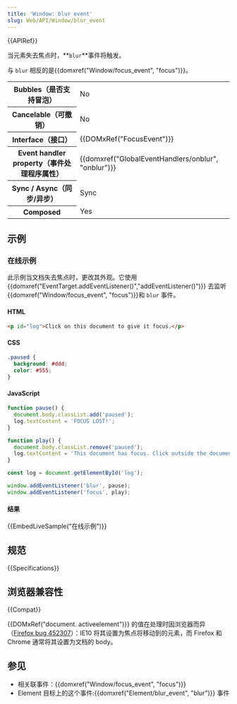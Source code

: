 ```yaml
---
title: 'Window: blur event'
slug: Web/API/Window/blur_event
---
```


{{APIRef}}

当元素失去焦点时，**`blur`**事件将触发。

与 `blur` 相反的是{{domxref("Window/focus_event", "focus")}}。

<table class="properties">
  <tbody>
    <tr>
      <th scope="row">Bubbles（是否支持冒泡）</th>
      <td>No</td>
    </tr>
    <tr>
      <th scope="row">Cancelable（可撤销）</th>
      <td>No</td>
    </tr>
    <tr>
      <th scope="row">Interface（接口）</th>
      <td>{{DOMxRef("FocusEvent")}}</td>
    </tr>
    <tr>
      <th scope="row">Event handler property（事件处理程序属性）</th>
      <td>
        {{domxref("GlobalEventHandlers/onblur", "onblur")}}
      </td>
    </tr>
    <tr>
      <th scope="row">Sync / Async（同步/异步）</th>
      <td>Sync</td>
    </tr>
    <tr>
      <th scope="row">Composed</th>
      <td>Yes</td>
    </tr>
  </tbody>
</table>

## 示例

### 在线示例

此示例当文档失去焦点时，更改其外观。它使用{{domxref("EventTarget.addEventListener()","addEventListener()")}} 去监听{{domxref("Window/focus_event", "focus")}}和 `blur` 事件。

#### HTML

```html
<p id="log">Click on this document to give it focus.</p>
```

#### CSS

```css
.paused {
  background: #ddd;
  color: #555;
}
```

#### JavaScript

```js
function pause() {
  document.body.classList.add('paused');
  log.textContent = 'FOCUS LOST!';
}

function play() {
  document.body.classList.remove('paused');
  log.textContent = 'This document has focus. Click outside the document to lose focus.';
}

const log = document.getElementById('log');

window.addEventListener('blur', pause);
window.addEventListener('focus', play);
```

#### 结果

{{EmbedLiveSample("在线示例")}}

## 规范

{{Specifications}}

## 浏览器兼容性

{{Compat}}

{{DOMxRef("document. activeelement")}} 的值在处理时因浏览器而异（[Firefox bug 452307](https://bugzil.la/452307)）：IE10 将其设置为焦点将移动到的元素，而 Firefox 和 Chrome 通常将其设置为文档的 body。

## 参见

- 相关联事件：{{domxref("Window/focus_event", "focus")}}
- Element 目标上的这个事件:{{domxref("Element/blur_event", "blur")}} 事件
